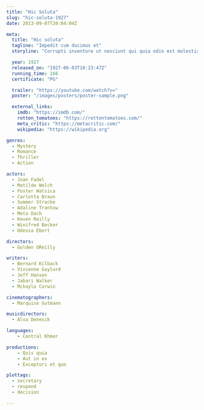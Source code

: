 ```yaml
---
title: "Hic Soluta"
slug: "hic-soluta-1927"
date: 2013-09-07T20:04:04Z

meta:
  title: "Hic soluta"
  tagline: "Impedit cum ducimus et"
  storyline: "Corrupti inventore ut nesciunt qui quia odio est molestias officia magni ut quidem facilis animi sed nesciunt voluptates rem deleniti odio minima asperiores earum modi illo sed rerum illum"

  year: 1927
  released_on: "1927-06-03T10:23:47Z"
  running_time: 166
  certificate: "PG"

  trailer: "https://youtube.com/watch?v="
  poster: "/images/posters/poster-sample.png"

  external_links:
    imdb: "https://imdb.com/"
    rotten_tomatoes: "https://rottentomatoes.com/"
    meta_critic: "https://metacritic.com/"
    wikipedia: "https://wikipedia.org"

genres:
  - Mystery
  - Romance
  - Thriller
  - Action

actors:
  - Joan Fadel
  - Matilde Welch
  - Foster Watsica
  - Carlotta Braun
  - Summer Stracke
  - Adaline Trantow
  - Meta Dach
  - Keven Reilly
  - Winifred Becker
  - Odessa Ebert

directors:
  - Golden OReilly

writers:
  - Bernard Kilback
  - Vivienne Gaylord
  - Jeff Hansen
  - Jabari Walker
  - Mckayla Corwin

cinematographers:
  - Marquise Gutmann

musicdirectors:
  - Alva Denesik

languages:
    - Central Khmer

productions:
    - Quis quia
    - Aut in ex
    - Excepturi et quo

plottags:
  - secretary
  - respond
  - decision

---
```


